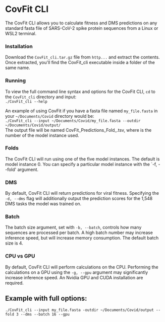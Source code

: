 # CovFit CLI
The CovFit CLI allows you to calculate fitness and DMS predictions on any standard fasta file of SARS-CoV-2 spike protein sequences from a Linux or WSL2 terminal.

### Installation
Download the `CovFit_cli.tar.gz` file from `http...` and extract the contents.
Once extracted, you'll find the CovFit_cli executable inside a folder of the same name.

### Running
To view the full command line syntax and options for the CovFit CLI, `cd` to the `CovFit_cli` directory and input:<br>
`./CovFit_cli --help`

An example of using CovFit if you have a fasta file named `my_file.fasta` in your `~/Documents/Covid` directory would be:<br>
`./CovFit_cli --input ~/Documents/Covid/my_file.fasta --outdir ~/Documents/Covid/output/`<br>
The output file will be named CovFit_Predictions_Fold_<x>.tsv, where <x> is the number of the model instance used. 

### Folds
The CovFit CLI will run using one of the five model instances. The default is model instance 0. You can specify a particular model instance with the `-f, --fold' argument.   

### DMS
By default, CovFit CLI will return predictions for viral fitness. Specifying the `-d, --dms` flag will additionally output the prediction scores for the 1,548 DMS tasks the model was trained on. 

### Batch
The batch size argument, set with `-b, --batch`, controls how many sequences are processed per batch. A high batch number may increase inference speed, but will increase memory consumption. The default batch size is 4.

### CPU vs GPU
By default, CovFit CLI will perform calculations on the CPU. Performing the calculations on a GPU using the `-g, --gpu` argument may significantly increase inference speed. An Nvidia GPU and CUDA installation are required. 

## Example with full options:
`./CovFit_cli --input my_file.fasta -outdir ~/Documents/Covid/output --fold 3 --dms --batch 16 --gpu` 

